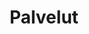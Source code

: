 ---
type: "services"
layout: "list"
title: Palvelut
serviceList:
    - title: Kotisivut yritykselle
      subTitle: Kiinnostaako salamannopea sivusto jota ei voi hakkeroida ja jota ei tarvitse ylläpitää?
      image: /images/website.svg
      description: Yli 40% vierailijoista hylkää sivuston, joka latautumisessa kestää yli kolme sekuntia. StaticCharge suunnittelee ja toteuttaa nopeimmat mahdolliset sivut. Mikä parasta, tekninen hakukoneoptimointi, responsiivisuus, ilmainen hostaus sekä raudanluja tietoturva ovat aina vakiovarusteita. Voit siis keskittyä olennaiseen, eli sisältöösi.
      link: nopeat-kotisivut-yritykselle
    - title: Huippunopea verkkokauppa
      subTitle: Saako olla ylivertaisen käyttäjäkokemuksen tarjoava verkkokauppa?
      image: /images/ecommerce.svg
      description: 79% verkkokauppavierailijoista ei todennäköisesti palaa enää verkkokauppaasi, jos se on hidas. Jokainen lisäsekunti joka lataamisessa kestää vähentää näyttöjä 11%. Staattista verkkokauppaa nopeampaa ei kuitenkaan tältä planeetalta löydy, ja me teemme juuri sellaisia. Juoksevat kulut alk. vain 9€ kuussa.
      link: huippunopea-verkkokauppa
    - title: Laskurit ja visualisoinnit
      subTitle: Onko sinulla laskentataulukko, jonka laittaisit mielelläsi verkkosivuillesi?
      image: /images/graphs.svg
      description: Käytättekö yrityksen sisällä Excel-taulukoita, joilla voidaan laskea kätevästi vaikka asiakkaille tehtäviä tarjouksia tai rakennusmateriaalien tai biopolttoaineiden lämpöarvoja? Jos tällainen toiminnallisuus pitäisi saada myös verkkosivuillenne, niin asia järjestyy kyllä. StaticChargen reaaliaikaiset laskurit voidaan upottaa mille tahansa verkkosivulle.
      link: laskurit-ja-visualisoinnit
    - title: UX-suunnittelu
      subTitle: Haluatko kehittää palveluitasi käyttäjäystävällisempään suuntaan?
      image: /images/design.svg
      description: Sinulla on verkkosivu tai verkkopalvelu, jota mielelläsi kehittäisit. Suunta vain puuttuu. StaticCharge voi auttaa UX-asioissa liikeidean validoinnista käyttäjähaastatteluihin, asiantuntija-arvioihin ja käyttäjien seurantaan.
      link: ux-suunnittelu
    - title: Freelance-ohjelmistokehitys
      subTitle: Onko sinulla jokin muu haaste, jonka ratkaisemisessa ohjelmistokehittäjä voisi auttaa?
      image: /images/coding.svg
      description: Jos softaprojektinne tarvitsee lisäkäsiä tai teillä on muuten vain ihan mikä tahansa asia jossa ohjelmistoalan ammattilainen voi olla avuksi, niin ota yhteyttä!
      link: freelance-ohjelmistokehitys
---